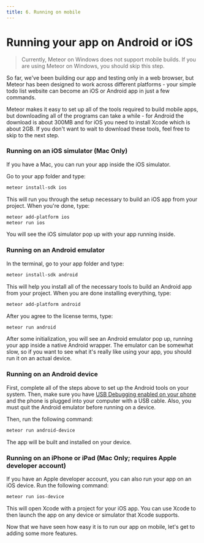 ```yaml
---
title: 6. Running on mobile
---
```


# Running your app on Android or iOS

> Currently, Meteor on Windows does not support mobile builds. If you are using Meteor on Windows, you should skip this step.

So far, we've been building our app and testing only in a web browser, but Meteor has been designed to work across different platforms - your simple todo list website can become an iOS or Android app in just a few commands.

Meteor makes it easy to set up all of the tools required to build mobile apps, but downloading all of the programs can take a while - for Android the download is about 300MB and for iOS you need to install Xcode which is about 2GB. If you don't want to wait to download these tools, feel free to skip to the next step.

### Running on an iOS simulator (Mac Only)

If you have a Mac, you can run your app inside the iOS simulator.

Go to your app folder and type:

```bash
meteor install-sdk ios
```

This will run you through the setup necessary to build an iOS app from your project. When you're done, type:

```bash
meteor add-platform ios
meteor run ios
```

You will see the iOS simulator pop up with your app running inside.

### Running on an Android emulator

In the terminal, go to your app folder and type:

```bash
meteor install-sdk android
```

This will help you install all of the necessary tools to build an Android app from your project. When you are done installing everything, type:

```bash
meteor add-platform android
```

After you agree to the license terms, type:

```bash
meteor run android
```

After some initialization, you will see an Android emulator pop up, running your app inside a native Android wrapper. The emulator can be somewhat slow, so if you want to see what it's really like using your app, you should run it on an actual device.

### Running on an Android device

First, complete all of the steps above to set up the Android tools on your system. Then, make sure you have [USB Debugging enabled on your phone](http://developer.android.com/tools/device.html#developer-device-options) and the phone is plugged into your computer with a USB cable. Also, you must quit the Android emulator before running on a device.

Then, run the following command:

```bash
meteor run android-device
```

The app will be built and installed on your device.

### Running on an iPhone or iPad (Mac Only; requires Apple developer account)

If you have an Apple developer account, you can also run your app on an iOS device. Run the following command:

```bash
meteor run ios-device
```

This will open Xcode with a project for your iOS app. You can use Xcode to then launch the app on any device or simulator that Xcode supports.

Now that we have seen how easy it is to run our app on mobile, let's get to adding some more features.
